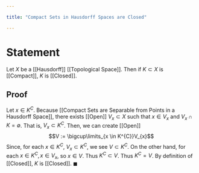 ```yaml
---

title: "Compact Sets in Hausdorff Spaces are Closed"

---
```

# Statement
Let $X$ be a [[Hausdorff]] [[Topological Space]]. Then if $K \subset X$ is [[Compact]], $K$ is [[Closed]].

## Proof
Let $x \in K^{C}$. Because [[Compact Sets are Separable from Points in a Hausdorff Space]], there exists [[Open]] $V_{x} \subset X$ such that $x \in V_{x}$ and $V_{x} \cap K = \emptyset$. That is, $V_{x} \subset K^{C}$. Then, we can create [[Open]]
$$V := \bigcup\limits_{x \in K^{C}}V_{x}$$
Since, for each $x \in K^{C}$, $V_{x} \subset K^{C}$, we see $V \subset K^{C}$. On the other hand, for each $x \in K^{C}, x \in V_{x}$, so $x \in V$. Thus $K^{C} \subset V$. Thus $K^{C} = V$. By definition of [[Closed]], $K$ is [[Closed]]. $\blacksquare$